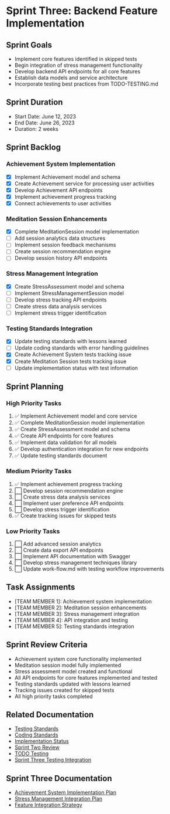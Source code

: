 # Sprint Three: Backend Feature Implementation

## Sprint Goals
- Implement core features identified in skipped tests
- Begin integration of stress management functionality
- Develop backend API endpoints for all core features
- Establish data models and service architecture
- Incorporate testing best practices from TODO-TESTING.md

## Sprint Duration
- Start Date: June 12, 2023
- End Date: June 26, 2023
- Duration: 2 weeks

## Sprint Backlog

### Achievement System Implementation
- [x] Implement Achievement model and schema
- [x] Create Achievement service for processing user activities
- [x] Develop Achievement API endpoints
- [x] Implement achievement progress tracking
- [x] Connect achievements to user activities

### Meditation Session Enhancements
- [x] Complete MeditationSession model implementation
- [ ] Add session analytics data structures
- [ ] Implement session feedback mechanisms
- [ ] Create session recommendation engine
- [ ] Develop session history API endpoints

### Stress Management Integration
- [x] Create StressAssessment model and schema
- [ ] Implement StressManagementSession model
- [ ] Develop stress tracking API endpoints
- [ ] Create stress data analysis services
- [ ] Implement stress trigger identification

### Testing Standards Integration
- [x] Update testing standards with lessons learned
- [ ] Update coding standards with error handling guidelines
- [x] Create Achievement System tests tracking issue
- [x] Create Meditation Session tests tracking issue
- [ ] Update implementation status with test information

## Sprint Planning

### High Priority Tasks
1. ✅ Implement Achievement model and core service
2. ✅ Complete MeditationSession model implementation
3. ✅ Create StressAssessment model and schema
4. ✅ Create API endpoints for core features
5. ✅ Implement data validation for all models
6. ✅ Develop authentication integration for new endpoints
7. ✅ Update testing standards document

### Medium Priority Tasks
1. ✅ Implement achievement progress tracking
2. ⬜ Develop session recommendation engine
3. ⬜ Create stress data analysis services
4. ⬜ Implement user preference API endpoints
5. ⬜ Develop stress trigger identification
6. ✅ Create tracking issues for skipped tests

### Low Priority Tasks
1. ⬜ Add advanced session analytics
2. ⬜ Create data export API endpoints
3. ⬜ Implement API documentation with Swagger
4. ⬜ Develop stress management techniques library
5. ⬜ Update work-flow.md with testing workflow improvements

## Task Assignments
- [TEAM MEMBER 1]: Achievement system implementation
- [TEAM MEMBER 2]: Meditation session enhancements
- [TEAM MEMBER 3]: Stress management integration
- [TEAM MEMBER 4]: API integration and testing
- [TEAM MEMBER 5]: Testing standards integration

## Sprint Review Criteria
- Achievement system core functionality implemented
- Meditation session model fully implemented
- Stress assessment model created and functional
- All API endpoints for core features implemented and tested
- Testing standards updated with lessons learned
- Tracking issues created for skipped tests
- All high priority tasks completed

## Related Documentation
- [Testing Standards](../standards/testing-standards.md)
- [Coding Standards](../standards/coding-standards.md)
- [Implementation Status](../workflows/implementation-status.md)
- [Sprint Two Review](./sprint-two-review.md)
- [TODO Testing](../testing/TODO-TESTING.md)
- [Sprint Three Testing Integration](./sprint-three-testing-integration.md)

## Sprint Three Documentation
- [Achievement System Implementation Plan](./documentation/achievement-system-plan.md)
- [Stress Management Integration Plan](./documentation/stress-management-plan.md)
- [Feature Integration Strategy](./documentation/feature-integration-strategy.md) 